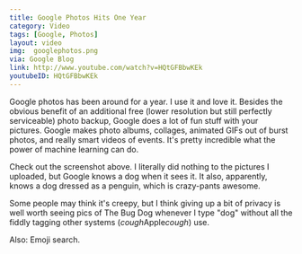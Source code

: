 ```yaml
---
title: Google Photos Hits One Year
category: Video
tags: [Google, Photos]
layout: video
img:  googlephotos.png
via: Google Blog
link: http://www.youtube.com/watch?v=HQtGFBbwKEk
youtubeID: HQtGFBbwKEk
---
```


Google photos has been around for a year.  I use it and love it.  Besides the obvious benefit of an additional free (lower resolution but still perfectly serviceable) photo backup, Google does a lot of fun stuff with your pictures.  Google makes photo albums, collages, animated GIFs out of burst photos, and really smart videos of events.  It's pretty incredible what the power of machine learning can do.  

Check out the screenshot above.  I literally did nothing to the pictures I uploaded, but Google knows a dog when it sees it.  It also, apparently, knows a dog dressed as a penguin, which is crazy-pants awesome.

<!-- more -->
Some people may think it's creepy, but I think giving up a bit of privacy is well worth seeing pics of The Bug Dog whenever I type "dog" without all the fiddly tagging other systems (*cough*Apple*cough*) use.

Also: Emoji search.
